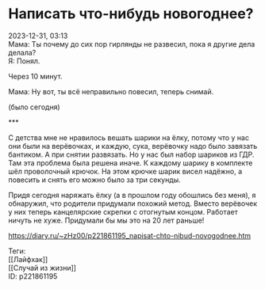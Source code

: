 Написать что-нибудь новогоднее?
================================

   
 2023-12-31, 03:13   
  Мама: Ты почему до сих пор гирлянды не развесил, пока я другие дела делала?   
 Я: Понял.   
   
 Через 10 минут.   
   
 Мама: Ну вот, ты всё неправильно повесил, теперь снимай.   
   
 (было сегодня)   
   
 \*\*\*   
   
 С детства мне не нравилось вешать шарики на ёлку, потому что у нас они были на верёвочках, и каждую, сука, верёвочку надо было завязать бантиком. А при снятии развязать. Но у нас был набор шариков из ГДР. Там эта проблема была решена иначе. К каждому шарику в комплекте шёл проволочный крючок. На этом крючке шарик висел надёжно, а повесить и снять его можно было за три секунды.   
   
 Придя сегодня наряжать ёлку (а в прошлом году обошлись без меня), я обнаружил, что родители придумали похожий метод. Вместо верёвочек у них теперь канцелярские скрепки с отогнутым концом. Работает ничуть не хуже. Придумали бы мы это на 20 лет раньше!   
    
 <https://diary.ru/~zHz00/p221861195_napisat-chto-nibud-novogodnee.htm>   
   
 Теги:   
 [[Лайфхак]]   
 [[Случай из жизни]]   
 ID: p221861195